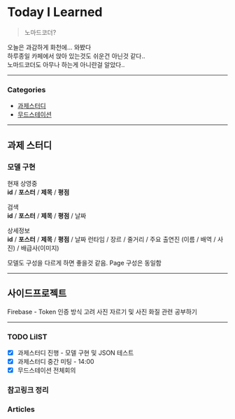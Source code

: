 # Today I Learned
> 노마드코더? 

오늘은 과감하게 화천에... 와봤다  
하루종일 카페에서 앉아 있는것도 쉬운건 아닌것 같다..  
노마드코더도 아무나 하는게 아니란걸 알았다..  

---

### Categories
- [과제스터디](#과제스터디)
- [무드스테이션](#사이드프로젝트)

--- 

## 과제 스터디
### 모델 구현 

현재 상영중  
**id** / **포스터** / **제목** / **평점**  

검색  
**id** / **포스터** / **제목** / **평점** / 날짜

상세정보  
**id** / **포스터** / **제목** / **평점** / 날짜
런타임 / 장르 / 줄거리 / 주요 출연진 (이름 / 배역 / 사진) / 배급사(이미지)

모델도 구성을 다르게 하면 좋을것 같음.
Page 구성은 동일함

--- 

## 사이드프로젝트
Firebase - Token 인증 방식 고려
사진 자르기 및 사진 화질 관련 공부하기

---

### TODO LiIST
- [x] 과제스터디 진행 - 모델 구현 및 JSON 테스트
- [x] 과제스터디 중간 미팅 - 14:00
- [x] 무드스테이션 전체회의 

### 참고링크 정리

### Articles

